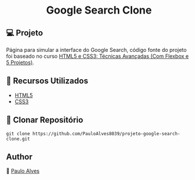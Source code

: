 <h1 align="center">Google Search Clone</h1>

## :computer: Projeto

Página para simular a interface do Google Search, código fonte do projeto foi baseado no curso 
[HTML5 e CSS3: Técnicas Avançadas (Com Flexbox e 5 Projetos)](https://www.udemy.com/course/html5-e-css3-tecnicas-avancadas-com-flexbox-e-3-projetos/).

## :wrench: Recursos Utilizados
- [HTML5](https://www.w3schools.com/html/)
- [CSS3](https://www.w3schools.com/css/)

## :floppy_disk: Clonar Repositório

`git clone https://github.com/PauloAlves8039/projeto-google-search-clone.git`

## Author
:boy: [Paulo Alves](https://github.com/PauloAlves8039)


